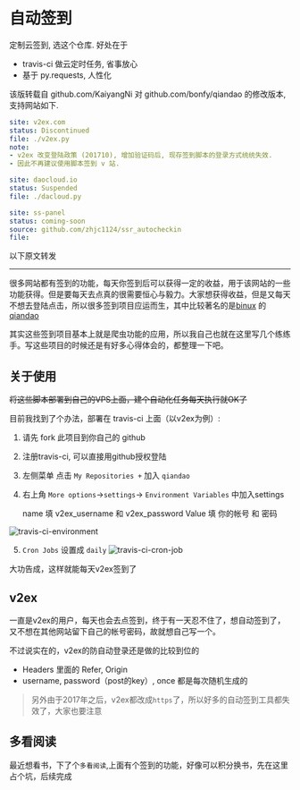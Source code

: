 # 自动签到

定制云签到, 选这个仓库. 好处在于

- travis-ci 做云定时任务, 省事放心 
- 基于 py.requests, 人性化 

该版转载自 github.com/KaiyangNi 对 github.com/bonfy/qiandao 的修改版本, 支持网站如下.

```yaml
site: v2ex.com
status: Discontinued
file: ./v2ex.py
note:
- v2ex 改变登陆政策 (201710), 增加验证码后, 现存签到脚本的登录方式统统失效.
- 因此不再建议使用脚本签到 v 站.
```
```yaml
site: daocloud.io
status: Suspended
file: ./dacloud.py
```
```yaml
site: ss-panel
status: coming-soon
source: github.com/zhjc1124/ssr_autocheckin
file: 

```
以下原文转发

----

很多网站都有签到的功能，每天你签到后可以获得一定的收益，用于该网站的一些功能获得。但是要每天去点真的很需要恒心与毅力。大家想获得收益，但是又每天不想去登陆点击，所以很多签到项目应运而生，其中比较著名的是[binux](https://github.com/binux) 的 [qiandao](https://github.com/binux/qiandao)

其实这些签到项目基本上就是爬虫功能的应用，所以我自己也就在这里写几个练练手。写这些项目的时候还是有好多心得体会的，都整理一下吧。

## 关于使用

~~将这些脚本部署到自己的VPS上面，建个自动化任务每天执行就OK了~~

目前我找到了个办法，部署在 travis-ci 上面（以v2ex为例）:

1. 请先 fork 此项目到你自己的 github
2. 注册travis-ci, 可以直接用github授权登陆
3. 左侧菜单 点击 `My Repositories +` 加入 `qiandao`
4. 右上角 `More options`->`settings`-> `Environment Variables` 中加入settings

   name 填 v2ex_username 和 v2ex_password Value 填 你的帐号 和 密码

![travis-ci-environment](http://bonfy.qiniudn.com/travis-ci-environment.png)

5. `Cron Jobs` 设置成 `daily`
![travis-ci-cron-job](http://bonfy.qiniudn.com/travis-ci-cron-job.png)


大功告成，这样就能每天v2ex签到了

## v2ex

一直是v2ex的用户，每天也会去点签到，终于有一天忍不住了，想自动签到了，又不想在其他网站留下自己的帐号密码，故就想自己写一个。

不过说实在的，v2ex的防自动登录还是做的比较到位的

* Headers 里面的 Refer, Origin
* username, password（post的key）, once 都是每次随机生成的

 > 另外由于2017年之后，v2ex都改成`https`了，所以好多的自动签到工具都失效了，大家也要注意

## 多看阅读

最近想看书，下了个`多看阅读`,上面有个签到的功能，好像可以积分换书，先在这里占个坑，后续完成

